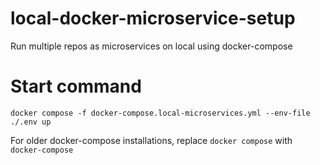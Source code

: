# local-docker-microservice-setup
Run multiple repos as microservices on local using docker-compose

# Start command
`docker compose -f docker-compose.local-microservices.yml --env-file ./.env up`

For older docker-compose installations, replace `docker compose` with `docker-compose`
